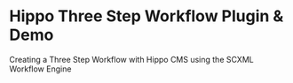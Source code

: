 # Hippo Three Step Workflow Plugin & Demo
Creating a Three Step Workflow with Hippo CMS using the SCXML Workflow Engine
